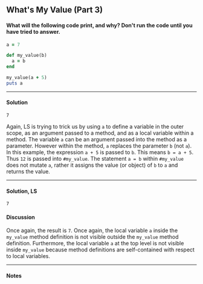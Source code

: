 ## What's My Value (Part 3)
#### What will the following code print, and why? Don't run the code until you have tried to answer.
```ruby
a = 7

def my_value(b)
  a = b
end

my_value(a + 5)
puts a
```
___
#### Solution
`7`

Again, LS is trying to trick us by using `a` to define a variable in the outer scope, as an argument passed to a method, and as a local variable within a method.  The variable `a` can be an argument passed into the method as a parameter.  However within the method, `a` replaces the parameter `b` (not `a`).  In this example, the expression `a + 5` is passed to `b`.  This means `b = a + 5`.  Thus `12` is passed into `#my_value`.  The statement `a = b` within `#my_value` does not mutate `a`, rather it assigns the value (or object) of `b` to `a` and returns the value.
___
#### Solution, LS
`7`
#### Discussion
Once again, the result is `7`. Once again, the local variable `a` inside the `my_value` method definition is not visible outside the `my_value` method definition. Furthermore, the local variable `a` at the top level is not visible inside `my_value` because method definitions are self-contained with respect to local variables.
___
#### Notes
